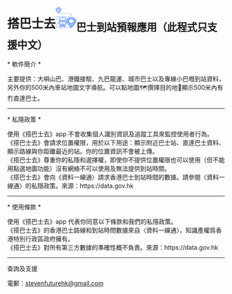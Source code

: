 <h1>搭巴士去<img src="icon48.png"><sub>巴士到站預報應用（此程式只支援中文）</sub></h1>
<p>* 軟件簡介 *</p>
主要提供：大嶼山巴、港鐵接駁、九巴龍運、城市巴士以及專線小巴嘅到站資料，另外你的500米內車站地圖文字導航。可以點地圖🗺️撰擇目的地📍顯示500米內有冇直達巴士。<br>
<hr>
<p>* 私隱政策 *</p>
使用《搭巴士去》app 不會收集個人識別資訊及追蹤工具來監控使用者行為。<br>
《搭巴士去》會請求位置權限，用於以下用途：顯示附近巴士站、直達巴士資料、顯示路線與你距離最近的站。你的位置資訊不會被上傳。<br>
《搭巴士去》尊重你的私隱和選擇權，即使你不提供位置權限也可以使用（但不能用點選地圖功能）沒有網絡不可以使用及無法提供到站時間。<br>
《搭巴士去》會向《資料一線通〉請求香港巴士到站時間的數據。請參閱〈資料一線通〉的私隱政策。來源：https://data.gov.hk<br>
<hr>
<p>* 使用條款 *</p>
使用《搭巴士去》app 代表你同意以下條款和我們的私隱政策。<br>
《搭巴士去》的香港巴士路線和到站時問數據來自〈資料一線通〉，知識產權爲香港特別行政區政府擁有。<br>
《搭巴士去》對所有第三方數據的準確性概不負責。來源：https://data.gov.hk
<hr>
<p>查詢及支援</p>
電郵：<a href="mailto:stevenfuturehk@gmail.com">stevenfuturehk@gmail.com</a>
